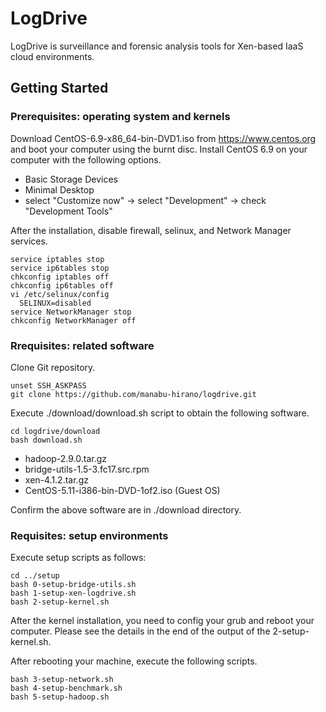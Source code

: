# LogDrive

LogDrive is surveillance and forensic analysis tools for Xen-based IaaS cloud environments.

## Getting Started

### Prerequisites: operating system and kernels

Download CentOS-6.9-x86_64-bin-DVD1.iso from https://www.centos.org and boot your computer using the burnt disc. Install CentOS 6.9 on your computer with the following options.

- Basic Storage Devices
- Minimal Desktop
 - select "Customize now" -> select "Development" -> check "Development Tools"

After the installation, disable firewall, selinux, and Network Manager services.

    service iptables stop
    service ip6tables stop
    chkconfig iptables off
    chkconfig ip6tables off
    vi /etc/selinux/config
      SELINUX=disabled
    service NetworkManager stop
    chkconfig NetworkManager off

### Rrequisites: related software

Clone Git repository.

    unset SSH_ASKPASS
    git clone https://github.com/manabu-hirano/logdrive.git

Execute ./download/download.sh script to obtain the following software.

    cd logdrive/download
    bash download.sh

- hadoop-2.9.0.tar.gz
- bridge-utils-1.5-3.fc17.src.rpm
- xen-4.1.2.tar.gz
- CentOS-5.11-i386-bin-DVD-1of2.iso (Guest OS)

Confirm the above software are in ./download directory.

### Requisites: setup environments

Execute setup scripts as follows:

    cd ../setup
    bash 0-setup-bridge-utils.sh
    bash 1-setup-xen-logdrive.sh
    bash 2-setup-kernel.sh

After the kernel installation, you need to config your grub
and reboot your computer. Please see the details in the end
of the output of the 2-setup-kernel.sh.

After rebooting your machine, execute the following scripts.

    bash 3-setup-network.sh
    bash 4-setup-benchmark.sh
    bash 5-setup-hadoop.sh



